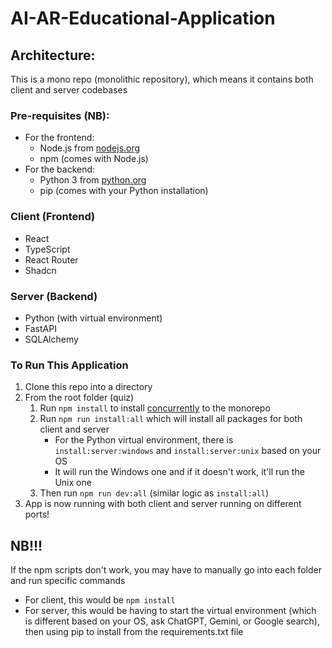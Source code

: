 # AI-AR-Educational-Application

## Architecture:

This is a mono repo (monolithic repository), which means it contains both client and server codebases

### Pre-requisites (NB):

- For the frontend:
    - Node.js from [nodejs.org](https://nodejs.org/en)
    - npm (comes with Node.js)
- For the backend:
    - Python 3 from [python.org](https://www.python.org/)
    - pip (comes with your Python installation)

### Client (Frontend)

- React
- TypeScript
- React Router
- Shadcn

### Server (Backend)

- Python (with virtual environment)
- FastAPI
- SQLAlchemy

### To Run This Application

1. Clone this repo into a directory
2. From the root folder (quiz)
    1. Run ```npm install``` to install [concurrently](https://www.npmjs.com/package/concurrently) to the monorepo
    2. Run ```npm run install:all``` which will install all packages for both client and server
        - For the Python virtual environment, there is ```install:server:windows``` and ```install:server:unix``` based on your OS
        - It will run the Windows one and if it doesn't work, it'll run the Unix one
    3. Then run ```npm run dev:all``` (similar logic as ```install:all```)
3. App is now running with both client and server running on different ports!

## NB!!!

If the npm scripts don't work, you may have to manually go into each folder and run specific commands
- For client, this would be ```npm install```
- For server, this would be having to start the virtual environment (which is different based on your OS, ask ChatGPT, Gemini, or Google search), then using pip to install from the requirements.txt file
